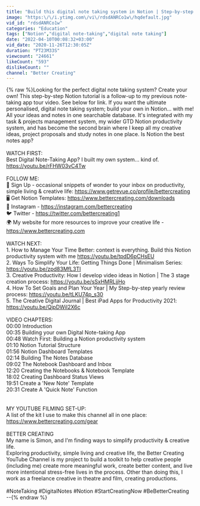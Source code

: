 ```yaml
---
title: "Build this digital note taking system in Notion | Step-by-step Notion Tutorial"
image: "https:\/\/i.ytimg.com\/vi\/rdsdANRCo1w\/hqdefault.jpg"
vid_id: "rdsdANRCo1w"
categories: "Education"
tags: ["Notion","digital note-taking","digital note taking"]
date: "2022-04-10T00:08:32+03:00"
vid_date: "2020-11-26T12:30:05Z"
duration: "PT23M33S"
viewcount: "24661"
likeCount: "593"
dislikeCount: ""
channel: "Better Creating"
---
```

{% raw %}Looking for the perfect digital note taking system? Create your own! This step-by-step Notion tutorial is a follow-up to my previous note-taking app tour video. See below for link. If you want the ultimate personalised, digital note taking system; build your own in Notion... with me! <br />All your ideas and notes in one searchable database. It's integrated with my task &amp; projects management system, my wider GTD Notion productivity system, and has become the second brain where I keep all my creative ideas, project proposals and study notes in one place. Is Notion the best notes app?<br /><br />WATCH FIRST:<br />Best Digital Note-Taking App? I built my own system... kind of. <a rel="nofollow" target="blank" href="https://youtu.be/rFHW03vC4Tw">https://youtu.be/rFHW03vC4Tw</a><br /><br />FOLLOW ME:<br />📨  Sign Up - occasional snippets of wonder to your inbox on productivity, simple living &amp; creative life: <a rel="nofollow" target="blank" href="https://www.getrevue.co/profile/bettercreating">https://www.getrevue.co/profile/bettercreating</a><br />🖥️  Get Notion Templates: <a rel="nofollow" target="blank" href="https://www.bettercreating.com/downloads">https://www.bettercreating.com/downloads</a><br />📸  Instagram - <a rel="nofollow" target="blank" href="https://instagram.com/bettercreating">https://instagram.com/bettercreating</a><br />🐦  Twitter - <a rel="nofollow" target="blank" href="https://twitter.com/bettercreating1">https://twitter.com/bettercreating1</a><br />🌍  My website for more resources to improve your creative life - <a rel="nofollow" target="blank" href="https://www.bettercreating.com">https://www.bettercreating.com</a><br /><br />WATCH NEXT:<br />1. How to Manage Your Time Better: context is everything. Build this Notion productivity system with me <a rel="nofollow" target="blank" href="https://youtu.be/tpdD6pCHsEU">https://youtu.be/tpdD6pCHsEU</a><br />2. Ways To Simplify Your Life: Getting Things Done | Minimalism Series: <a rel="nofollow" target="blank" href="https://youtu.be/zpd83MfL3TI">https://youtu.be/zpd83MfL3TI</a><br />3. Creative Productivity: How I develop video ideas in Notion | The 3 stage creation process: <a rel="nofollow" target="blank" href="https://youtu.be/sSxHMRLjjHo">https://youtu.be/sSxHMRLjjHo</a><br />4. How To Set Goals and Plan Your Year | My Step-by-step yearly review process: <a rel="nofollow" target="blank" href="https://youtu.be/tLKU74p_s30">https://youtu.be/tLKU74p_s30</a> <br />5. The Creative Digital Journal | Best iPad Apps for Productivity 2021: <a rel="nofollow" target="blank" href="https://youtu.be/QjpDWiI2X6c">https://youtu.be/QjpDWiI2X6c</a><br /><br />VIDEO CHAPTERS:<br />00:00 Introduction<br />00:35 Building your own Digital Note-taking App<br />00:48 Watch First: Building a Notion productivity system<br />01:10 Notion Tutorial Structure<br />01:56 Notion Dashboard Templates<br />02:14 Building The Notes Database<br />09:02 The Notebook Dashboard and Inbox<br />12:20 Creating the Notebooks &amp; Notebook Template<br />18:02 Creating Dashboard Status Views<br />19:51 Create a 'New Note' Template<br />20:31 Create A 'Quick Note' Function<br /><br /><br />MY YOUTUBE FILMING SET-UP:<br />A list of the kit I use to make this channel all in one place:<br /><a rel="nofollow" target="blank" href="https://www.bettercreating.com/gear">https://www.bettercreating.com/gear</a><br /><br />BETTER CREATING<br />My name is Simon, and I'm finding ways to simplify productivity &amp; creative life. <br />Exploring productivity, simple living and creative life, the Better Creating YouTube Channel is my project to build a toolkit to help creative people (including me) create more meaningful work, create better content, and live more intentional stress-free lives in the process. Other than doing this, I work as a freelance creative in theatre and film, creating productions. <br /><br />#NoteTaking #DigitalNotes #Notion  #StartCreatingNow #BeBetterCreating<br />--{% endraw %}
